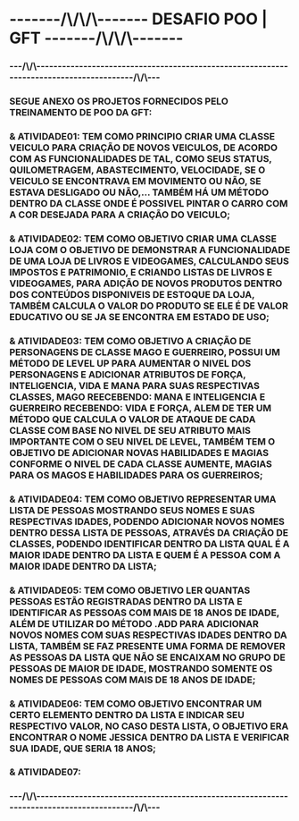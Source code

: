 <h1>-------/\/\/\------- DESAFIO POO | GFT -------/\/\/\-------</h1>
<h3> ---/\/\----------------------------------------------------------------------------------------/\/\--- </h3>
<h3> SEGUE ANEXO OS PROJETOS FORNECIDOS PELO TREINAMENTO DE POO DA GFT:</h3>
<h3> & ATIVIDADE01: TEM COMO PRINCIPIO CRIAR UMA CLASSE VEICULO PARA CRIAÇÃO DE NOVOS VEICULOS, DE ACORDO COM AS FUNCIONALIDADES DE TAL, COMO SEUS STATUS, QUILOMETRAGEM, ABASTECIMENTO, VELOCIDADE, SE O VEICULO SE ENCONTRAVA EM MOVIMENTO OU NÃO, SE ESTAVA DESLIGADO OU NÃO,... TAMBÉM HÁ UM MÉTODO DENTRO DA CLASSE ONDE É POSSIVEL PINTAR O CARRO COM A COR DESEJADA PARA A CRIAÇÃO DO VEICULO;</h3>
<h3> & ATIVIDADE02: TEM COMO OBJETIVO CRIAR UMA CLASSE LOJA COM O OBJETIVO DE DEMONSTRAR A FUNCIONALIDADE DE UMA LOJA DE LIVROS E VIDEOGAMES, CALCULANDO SEUS IMPOSTOS E PATRIMONIO, E CRIANDO LISTAS DE LIVROS E VIDEOGAMES, PARA ADIÇÃO DE NOVOS PRODUTOS DENTRO DOS CONTEÚDOS DISPONIVEIS DE ESTOQUE DA LOJA, TAMBÉM CALCULA O VALOR DO PRODUTO SE ELE É DE VALOR EDUCATIVO OU SE JA SE ENCONTRA EM ESTADO DE USO;</h3>
<h3> & ATIVIDADE03: TEM COMO OBJETIVO A CRIAÇÃO DE PERSONAGENS DE CLASSE MAGO E GUERREIRO, POSSUI UM MÉTODO DE LEVEL UP PARA AUMENTAR O NIVEL DOS PERSONAGENS E ADICIONAR ATRIBUTOS DE FORÇA, INTELIGENCIA, VIDA E MANA PARA SUAS RESPECTIVAS CLASSES, MAGO REECEBENDO: MANA E INTELIGENCIA E GUERREIRO RECEBENDO: VIDA E FORÇA, ALEM DE TER UM MÉTODO QUE CALCULA O VALOR DE ATAQUE DE CADA CLASSE COM BASE NO NIVEL DE SEU ATRIBUTO MAIS IMPORTANTE COM O SEU NIVEL DE LEVEL, TAMBÉM TEM O OBJETIVO DE ADICIONAR NOVAS HABILIDADES E MAGIAS CONFORME O NIVEL DE CADA CLASSE AUMENTE, MAGIAS PARA OS MAGOS E HABILIDADES PARA OS GUERREIROS;</h3>
<h3> & ATIVIDADE04: TEM COMO OBJETIVO REPRESENTAR UMA LISTA DE PESSOAS MOSTRANDO SEUS NOMES E SUAS RESPECTIVAS IDADES, PODENDO ADICIONAR NOVOS NOMES DENTRO DESSA LISTA DE PESSOAS, ATRAVÉS DA CRIAÇÃO DE CLASSES, PODENDO IDENTIFICAR DENTRO DA LISTA QUAL É A MAIOR IDADE DENTRO DA LISTA E QUEM É A PESSOA COM A MAIOR IDADE DENTRO DA LISTA;</h3>
<h3> & ATIVIDADE05: TEM COMO OBJETIVO LER QUANTAS PESSOAS ESTÃO REGISTRADAS DENTRO DA LISTA E IDENTIFICAR AS PESSOAS COM MAIS DE 18 ANOS DE IDADE, ALÉM DE UTILIZAR DO MÉTODO .ADD PARA ADICIONAR NOVOS NOMES COM SUAS RESPECTIVAS IDADES DENTRO DA LISTA, TAMBÉM SE FAZ PRESENTE UMA FORMA DE REMOVER AS PESSOAS DA LISTA QUE NÃO SE ENCAIXAM NO GRUPO DE PESSOAS DE MAIOR DE IDADE, MOSTRANDO SOMENTE OS NOMES DE PESSOAS COM MAIS DE 18 ANOS DE IDADE;</h3>
<h3> & ATIVIDADE06: TEM COMO OBJETIVO ENCONTRAR UM CERTO ELEMENTO DENTRO DA LISTA E INDICAR SEU RESPECTIVO VALOR, NO CASO DESTA LISTA, O OBJETIVO ERA ENCONTRAR O NOME JESSICA DENTRO DA LISTA E VERIFICAR SUA IDADE, QUE SERIA 18 ANOS;</h3>
<h3> & ATIVIDADE07: </h3>
<h3> ---/\/\----------------------------------------------------------------------------------------/\/\--- </h3>
